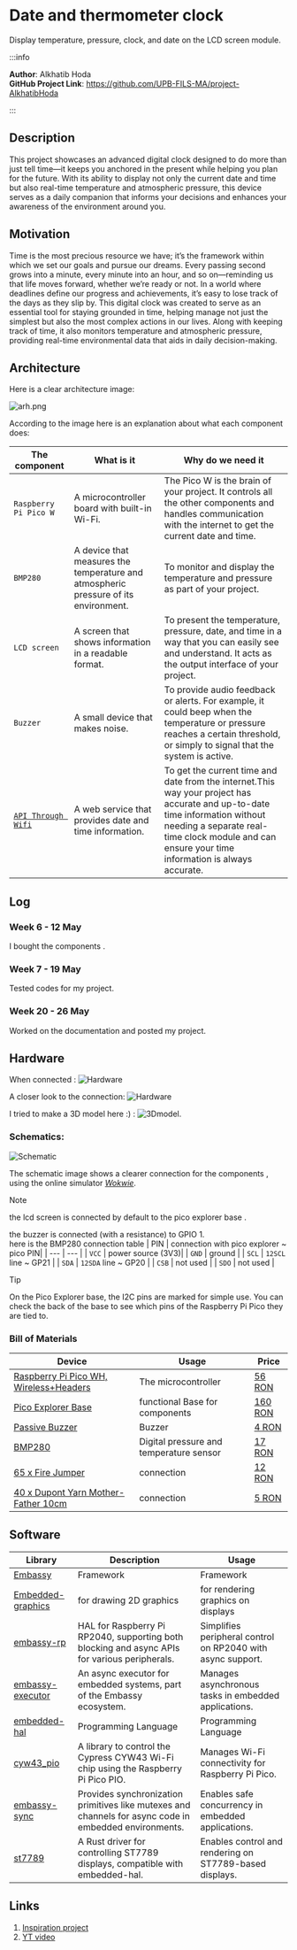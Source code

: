 
# Date and thermometer clock 
Display temperature, pressure, clock, and date on the LCD screen module.

:::info

**Author**: Alkhatib Hoda \
**GitHub Project Link**: https://github.com/UPB-FILS-MA/project-AlkhatibHoda

:::

## Description

This project showcases an advanced digital clock designed to do more than just tell time—it keeps you anchored in the present while helping you plan for the future. With its ability to display not only the current date and time but also real-time temperature and atmospheric pressure, this device serves as a daily companion that informs your decisions and enhances your awareness of the environment around you.

## Motivation

Time is the most precious resource we have; it’s the framework within which we set our goals and pursue our dreams. Every passing second grows into a minute, every minute into an hour, and so on—reminding us that life moves forward, whether we’re ready or not. In a world where deadlines define our progress and achievements, it’s easy to lose track of the days as they slip by. This digital clock was created to serve as an essential tool for staying grounded in time, helping manage not just the simplest but also the most complex actions in our lives. Along with keeping track of time, it also monitors temperature and atmospheric pressure, providing real-time environmental data that aids in daily decision-making.

## Architecture
Here is a clear architecture image:

![arh.png](./arh.png)

According to the image here is an explanation about what each component does:

| The component | What is it  | Why do we need it |
| --- | --- | --- |
| `Raspberry Pi Pico W` | A microcontroller board with built-in Wi-Fi. |  The Pico W is the brain of your project. It controls all the other components and handles communication with the internet to get the current date and time.|
| `BMP280` | A device that measures the temperature and atmospheric pressure of its environment. |To monitor and display the temperature and pressure as part of your project. |
| `LCD screen` | A screen that shows information in a readable format. | To present the temperature, pressure, date, and time in a way that you can easily see and understand. It acts as the output interface of your project.|
| `Buzzer` | A small device that makes noise. |To provide audio feedback or alerts. For example, it could beep when the temperature or pressure reaches a certain threshold, or simply to signal that the system is active.|
| [`API Through Wifi`]((http://worldtimeapi.org/api/timezone/Europe/Bucharest)) |A web service that provides date and time information. |To get the current time and date from the internet.This way your project has accurate and up-to-date time information without needing a separate real-time clock module and can ensure your time information is always accurate.|


## Log

<!-- write every week your progress here -->

### Week 6 - 12 May
I bought the components .

### Week 7 - 19 May
Tested codes for my project.

### Week 20 - 26 May
Worked on the documentation and posted my project.

## Hardware
When connected :
![Hardware](./hardW1.jpg)

A closer look to the connection:
![Hardware](./hardW2.jpg) 

 I tried to make a 3D model here :) :
![3Dmodel](./3D.png).

### Schematics:

![Schematic](./schem.jpg)

The schematic image shows a clearer connection for the components , using the online simulator [*Wokwie*](https://wokwi.com/).

> [!NOTE]  
> the lcd screen is connected by default to the pico explorer base .

the buzzer is connected (with a resistance) to GPIO 1.\
here is the BMP280 connection table
| PIN | connection with pico explorer ~ pico PIN|
| --- | --- |
| `VCC` | power source (3V3)|
| `GND` | ground |
| `SCL` | 	`12SCL` line ~ GP21 |
| `SDA` | `12SDA` line ~ GP20 |
| `CSB` | not used  |
| `SDO` | not used  |


> [!TIP]  
> On the Pico Explorer base, the I2C pins are marked for simple use. You can check the back of the base to see which pins of the Raspberry Pi Pico they are tied to.


### Bill of Materials

<!-- Fill out this table with all the hardware components that you might need.
The format is
| [Device](link://to/device) | This is used ... | [price](link://to/store) |
-->

| Device                                                                                                  | Usage               | Price                                                                                                                                                                                                                                                                                |
| ------------------------------------------------------------------------------------------------------- | ------------------- | ------------------------------------------------------------------------------------------------------------------------------------------------------------------------------------------------------------------------------------------------------------------------------------ |
| [Raspberry Pi Pico WH, Wireless+Headers](https://www.raspberrypi.com/documentation/microcontrollers/raspberry-pi-pico.html) | The microcontroller | [56 RON](https://ardushop.ro/ro/home/2819-raspberry-pi-pico-wh.html?search_query=pico&results=14) |
| [Pico Explorer Base](https://shop.pimoroni.com/products/pico-explorer-base?variant=32369514315859)                                                                   |functional Base for components | [160 RON](https://www.optimusdigital.ro/en/others/12148-pico-explorer-base.html) |
| [Passive Buzzer](https://projects.raspberrypi.org/en/projects/introduction-to-the-pico/9)                                                                                      | Buzzer              | [4 RON ](https://ardushop.ro/ro/electronica/194-buzzer.html?search_query=buzzer&results=16) |
| [BMP280](https://www.bosch-sensortec.com/media/boschsensortec/downloads/datasheets/bst-bmp280-ds001.pdf)                                                                                       | Digital pressure and temperature sensor     | [17 RON ](https://www.emag.ro/modul-senzor-de-presiune-atmosferica-bmp280-cl214/pd/DGKX6JBBM/) |
| [65 x Fire Jumper](https://www.digikey.com/en/htmldatasheets/production/5367683/0/0/1/20ul1015strbla250)                                                                                    | connection           | [12  RON](https://ardushop.ro/ro/electronica/28-65-x-jumper-wires.html?search_query=fir&results=286) |
| [40 x Dupont Yarn Mother-Father 10cm](https://www.digikey.com/en/htmldatasheets/production/5367683/0/0/1/20ul1015strbla250)                                                                 | connection           | [5 RON](https://ardushop.ro/ro/electronica/23-40-x-dupont-cables-female-male-10cm.html?search_query=fir&results=286) |
          

## Software

| Library                                  | Description                        | Usage                              |
| ---------------------------------------- | ---------------------------------- | ---------------------------------- |
| [Embassy](https://embassy.dev/)          | Framework                          | Framework                          |
| [Embedded-graphics](https://github.com/embedded-graphics/embedded-graphics)          | for drawing 2D graphics                          | for rendering graphics on displays |
| [embassy-rp](https://github.com/embassy-rs/embassy/tree/main/embassy-rp)          | HAL for Raspberry Pi RP2040, supporting both blocking and async APIs for various peripherals.                       | Simplifies peripheral control on RP2040 with async support. |
| [embassy-executor](https://github.com/embassy-rs/embassy/tree/main/embassy-executor)       | An async executor for embedded systems, part of the Embassy ecosystem.               | Manages asynchronous tasks in embedded applications.               |
| [embedded-hal](https://github.com/rust-embedded/embedded-hal)       | Programming Language               | Programming Language               |
| [cyw43_pio](https://github.com/rp-rs/rp-hal/tree/main/boards/pico/cyw43_pio)          |A library to control the Cypress CYW43 Wi-Fi chip using the Raspberry Pi Pico PIO.                        | Manages Wi-Fi connectivity for Raspberry Pi Pico.                      |
| [embassy-sync](https://github.com/embassy-rs/embassy/tree/main/embassy-sync)          |Provides synchronization primitives like mutexes and channels for async code in embedded environments.                        |Enables safe concurrency in embedded applications.                     |
| [st7789](https://github.com/almindor/st7789)          |A Rust driver for controlling ST7789 displays, compatible with embedded-hal.                      | 	Enables control and rendering on ST7789-based displays.                          |
## Links

<!-- Add a few links that inspired you and that you think you will use for your project -->

1. [Inspiration project](https://www.youtube.com/watch?v=gBofy7MMdIY)
2. [YT video](https://www.youtube.com/watch?v=1INA9AmaDtQ&t=650s)
